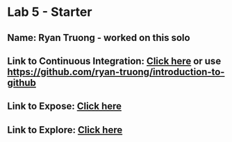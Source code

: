 # Lab 5 - Starter
## Name: Ryan Truong - worked on this solo
## Link to Continuous Integration: [Click here](https://github.com/ryan-truong/introduction-to-github) or use https://github.com/ryan-truong/introduction-to-github
## Link to Expose: [Click here](https://ryan-truong.github.io/Lab5_Starter/expose.html)
## Link to Explore: [Click here](https://ryan-truong.github.io/Lab5_Starter/explore.html)